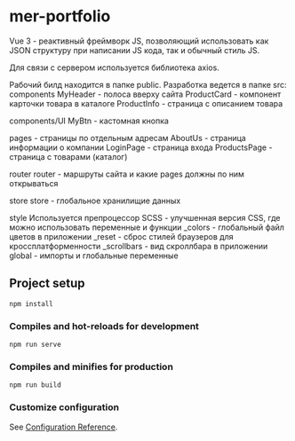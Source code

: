 # mer-portfolio
Vue 3 - реактивный фреймворк JS, позволяющий использовать как JSON структуру при написании JS кода, так и обычный стиль JS. 

Для связи с сервером используется библиотека axios.

Рабочий билд находится в папке public.
Разработка ведется в папке src:
components
MyHeader - полоса вверху сайта
ProductCard - компонент карточки товара в каталоге
ProductInfo - страница с описанием товара

components/UI
MyBtn - кастомная кнопка

pages - страницы по отдельным адресам
AboutUs - страница информации о компании
LoginPage - страница входа
ProductsPage - страница с товарами (каталог)

router
router - маршруты сайта и какие pages должны по ним открываться

store
store - глобальное хранилищие данных

style
Используется препроцессор SCSS - улучшенная версия CSS, где можно использовать переменные и функции
_colors - глобальный файл цветов в приложении
_reset - сброс стилей браузеров для кроссплатформенности
_scrollbars - вид скроллбара в приложении
global - импорты и глобальные переменные

## Project setup
```
npm install
```

### Compiles and hot-reloads for development
```
npm run serve
```

### Compiles and minifies for production
```
npm run build
```

### Customize configuration
See [Configuration Reference](https://cli.vuejs.org/config/).
